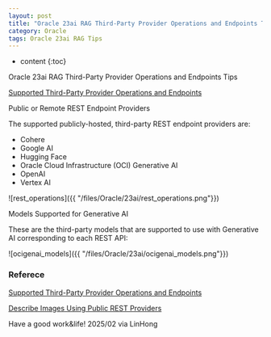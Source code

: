 ```yaml
---
layout: post
title: "Oracle 23ai RAG Third-Party Provider Operations and Endpoints Tips"
category: Oracle
tags: Oracle 23ai RAG Tips
---
```


* content
{:toc}

Oracle 23ai RAG Third-Party Provider Operations and Endpoints Tips


[Supported Third-Party Provider Operations and Endpoints](https://docs.oracle.com/en/database/oracle/oracle-database/23/vecse/supported-third-party-provider-operations-and-endpoints.html#GUID-BE3EE403-CD10-4708-A15F-EFB1FA69DF09__SECTION_CTG_SMC_YCC)

Public or Remote REST Endpoint Providers

The supported publicly-hosted, third-party REST endpoint providers are:

- Cohere
- Google AI
- Hugging Face
- Oracle Cloud Infrastructure (OCI) Generative AI
- OpenAI
- Vertex AI








![rest_operations]({{ "/files/Oracle/23ai/rest_operations.png"}})	

Models Supported for Generative AI

These are the third-party models that are supported to use with Generative AI corresponding to each REST API:

![ocigenai_models]({{ "/files/Oracle/23ai/ocigenai_models.png"}})	


### Referece

[Supported Third-Party Provider Operations and Endpoints](https://docs.oracle.com/en/database/oracle/oracle-database/23/vecse/supported-third-party-provider-operations-and-endpoints.html#GUID-BE3EE403-CD10-4708-A15F-EFB1FA69DF09__SECTION_CTG_SMC_YCC)

[Describe Images Using Public REST Providers](https://docs.oracle.com/en/database/oracle/oracle-database/23/vecse/describe-images-using-public-third-party-apis.html)


Have a good work&life! 2025/02 via LinHong
